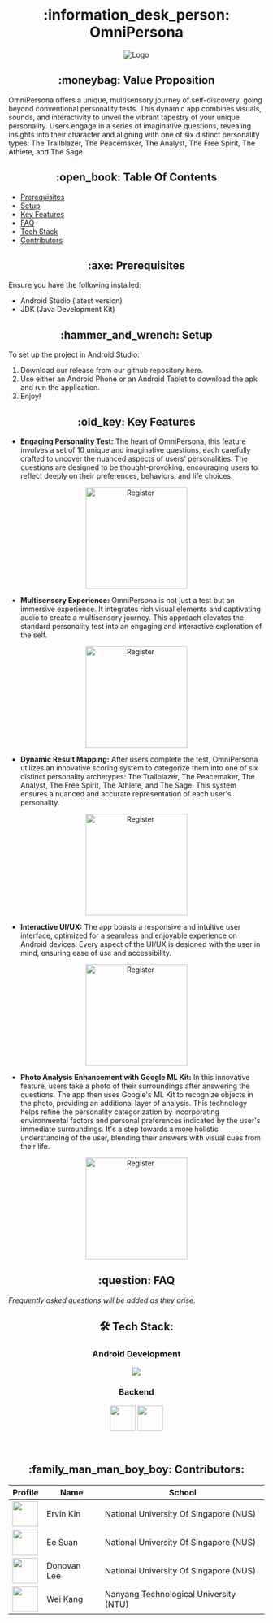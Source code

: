 <h1 align="center"> :information_desk_person: OmniPersona</h1>

<p align="center">
  <img src = "https://github.com/ErvinK123/NUS_HACK_N_ROLL_2024_SEEDLINGS/assets/95838788/4ef85ec4-cbbc-4e89-8b76-34998cae1a2b" alt="Logo"/>
</p>

<h2 align = "center"> :moneybag: Value Proposition </h2>

OmniPersona offers a unique, multisensory journey of self-discovery, going beyond conventional personality tests. This dynamic app combines visuals, sounds, and interactivity to unveil the vibrant tapestry of your unique personality. Users engage in a series of imaginative questions, revealing insights into their character and aligning with one of six distinct personality types: The Trailblazer, The Peacemaker, The Analyst, The Free Spirit, The Athlete, and The Sage.

<h2 align = "center"> :open_book: Table Of Contents </h2>

- [Prerequisites](#prerequisites)
- [Setup](#setup)
- [Key Features](#key-features)
- [FAQ](#faq)
- [Tech Stack](#tech-stack)
- [Contributors](#contributors)

<h2 align="center" id = "prerequisites"> :axe: Prerequisites</h2>

Ensure you have the following installed:
- Android Studio (latest version)
- JDK (Java Development Kit)

<h2 align="center" id = "setup"> :hammer_and_wrench: Setup</h2>

To set up the project in Android Studio:

1. Download our release from our github repository here.
2. Use either an Android Phone or an Android Tablet to download the apk and run the application.
3. Enjoy!

<h2 align="center" id = "key-features"> :old_key: Key Features</h2>

- **Engaging Personality Test:** The heart of OmniPersona, this feature involves a set of 10 unique and imaginative questions, each carefully crafted to uncover the nuanced aspects of users' personalities. The questions are designed to be thought-provoking, encouraging users to reflect deeply on their preferences, behaviors, and life choices. <br/>
<div align="center">
    <img src="https://github.com/ErvinK123/NUS_HACK_N_ROLL_2024_SEEDLINGS/assets/95838788/a3818c59-bc96-4a01-98b4-8231df840ae3" alt="Register" width="200" />
</div>

- **Multisensory Experience:** OmniPersona is not just a test but an immersive experience. It integrates rich visual elements and captivating audio to create a multisensory journey. This approach elevates the standard personality test into an engaging and interactive exploration of the self. <br/>
<div align="center">
    <img src="https://github.com/ErvinK123/NUS_HACK_N_ROLL_2024_SEEDLINGS/assets/95838788/e2bba7ed-5468-4a24-853f-63b9e6e4c756" alt="Register" width="200" />
</div>

- **Dynamic Result Mapping:** After users complete the test, OmniPersona utilizes an innovative scoring system to categorize them into one of six distinct personality archetypes: The Trailblazer, The Peacemaker, The Analyst, The Free Spirit, The Athlete, and The Sage. This system ensures a nuanced and accurate representation of each user's personality. <br/>
<div align="center">
    <img src="https://github.com/ErvinK123/NUS_HACK_N_ROLL_2024_SEEDLINGS/assets/95838788/d018edf9-72f2-4a4b-8fce-462c5e580fe3" alt="Register" width="200" />
</div>

- **Interactive UI/UX:** The app boasts a responsive and intuitive user interface, optimized for a seamless and enjoyable experience on Android devices. Every aspect of the UI/UX is designed with the user in mind, ensuring ease of use and accessibility. <br/>
<div align="center">
    <img src="https://github.com/ErvinK123/NUS_HACK_N_ROLL_2024_SEEDLINGS/assets/95838788/5bad66d9-5250-4287-bc3a-38e4a9374939" alt="Register" width="200" />
</div>

- **Photo Analysis Enhancement with Google ML Kit:** In this innovative feature, users take a photo of their surroundings after answering the questions. The app then uses Google's ML Kit to recognize objects in the photo, providing an additional layer of analysis. This technology helps refine the personality categorization by incorporating environmental factors and personal preferences indicated by the user's immediate surroundings. It's a step towards a more holistic understanding of the user, blending their answers with visual cues from their life. <br/>
<div align="center">
    <img src="https://github.com/ErvinK123/NUS_HACK_N_ROLL_2024_SEEDLINGS/assets/95838788/1533e003-8dbd-4347-8a17-b29ce7e4863e" alt="Register" width="200" />
</div>

<h2 align="center" id = "faq" > :question: FAQ</h2>

*Frequently asked questions will be added as they arise*.

<h2 align="center" id = "tech-stack"> 🛠 Tech Stack:</h2>
<div align="center">
  <h3>Android Development</h3>
  <p>
    <a href="https://skillicons.dev">
      <img src="https://skillicons.dev/icons?i=androidstudio,java,kotlin" />
    </a>
  </p>
<h3>Backend</h3>
<p>
  <a>
    <img src="https://github.com/ErvinK123/NUS_HACK_N_ROLL_2024_SEEDLINGS/assets/95838788/27321883-2acf-4956-b788-eb972a162c13" width="50" height="50"/>
    <img src="https://github.com/ErvinK123/NUS_HACK_N_ROLL_2024_SEEDLINGS/assets/95838788/87c6d204-d7a6-4f8f-b3aa-7bbb9960d699" width="50" height="50"/>
  </a>
</p>
  <br />
</div>

<h2 align="center" id = "contributors"> :family_man_man_boy_boy: Contributors:</h2>

<div align="center">
    <table>
        <thead>
            <tr>
                <th>Profile</th>
                <th>Name</th>
                <th>School</th>
            </tr>
        </thead>
        <tbody>
            <tr>
                <td><a href='https://github.com/ErvinK123' title='Ervin'> <img src='https://github.com/ErvinK123.png' height='50' width='50'/></a></td>
                <td>Ervin Kin</td>
                <td>National University Of Singapore (NUS)</td>
            </tr>
            <tr>
                <td><a href='https://github.com/ee-suan' title='Ee'> <img src='https://github.com/ee-suan.png' height='50' width='50'/></a></td>
                <td>Ee Suan</td>
                <td>National University Of Singapore (NUS)</td>
            </tr>
            <tr>
                <td><a href='https://github.com/24Donovan24' title='Donovan'> <img src='https://github.com/24Donovan24.png' height='50' width='50'/></a></td>
                <td>Donovan Lee</td>
                <td>National University Of Singapore (NUS)</td>
            </tr>
            <tr>
                <td><a href='https://github.com/weikangg' title='Wei'> <img src='https://github.com/weikangg.png' height='50' width='50'/></a></td>
                <td>Wei Kang</td>
                <td>Nanyang Technological University (NTU)</td>
            </tr>
        </tbody>
    </table>
</div>
